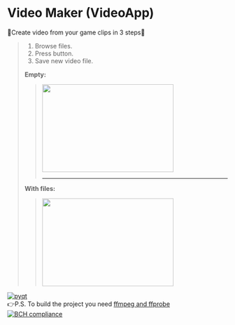 # Video Maker (VideoApp)
💙Create video from your game clips in 3 steps💙
>1. Browse files.
>2. Press <Ok> button.
>3. Save new video file.
>> 
>**Empty:**  
>><img src="https://media.discordapp.net/attachments/889867107846750281/904027421144129608/unknown.png" width="300" height="200">
>>
>>----------
>>
>**With files:**  
>><img src="https://media.discordapp.net/attachments/889867107846750281/904027740502622239/unknown.png" width="300" height="200">
  
[![pyqt](https://img.shields.io/badge/Other%20version%20on-PyQt5-112aa.svg)](https://github.com/KXRXH/VideoMaker)
<br>
👉P.S. To build the project you need [ffmpeg and ffprobe](https://ffmpeg.org/download.html)
<br>
[![BCH compliance](https://bettercodehub.com/edge/badge/KXRXH/VideoMaker_Cpp?branch=main)](https://bettercodehub.com/)
